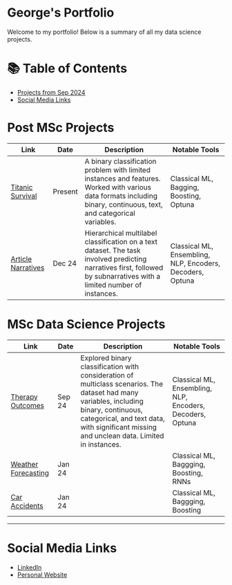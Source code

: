 # George's Portfolio

Welcome to my portfolio! Below is a summary of all my data science projects.

# 📚 Table of Contents
- [Projects from Sep 2024](#projects)
- [Social Media Links](#social-media-links)

# Post MSc Projects

| Link | Date | Description | Notable Tools | 
|---|---|---|---|
| [Titanic Survival](https://github.com/georgesnape01/titanic-survival) | Present | A binary classification problem with limited instances and features. Worked with various data formats including binary, continuous, text, and categorical variables. | Classical ML, Bagging, Boosting, Optuna |
| [Article Narratives](https://github.com/georgesnape01/article-narratives) | Dec 24 | Hierarchical multilabel classification on a text dataset. The task involved predicting narratives first, followed by subnarratives with a limited number of instances. | Classical ML, Ensembling, NLP, Encoders, Decoders, Optuna |

# MSc Data Science Projects

| Link | Date | Description | Notable Tools | 
|---|---|---|---|
| [Therapy Outcomes](https://github.com/georgesnape01/therapy-outcomes) | Sep 24 | Explored binary classification with consideration of multiclass scenarios. The dataset had many variables, including binary, continuous, categorical, and text data, with significant missing and unclean data. Limited in instances. | Classical ML, Ensembling, NLP, Encoders, Decoders, Optuna |
| [Weather Forecasting](https://github.com/georgesnape01/weather-forecasting) | Jan 24 |  | Classical ML, Baggging, Boosting, RNNs |
| [Car Accidents](https://github.com/georgesnape01/car-accidents) | Jan 24 |  | Classical ML, Baggging, Boosting |

***

# Social Media Links

- [LinkedIn](https://www.linkedin.com/in/george-a-snape/)
- [Personal Website](https://georgesnape01.github.io./index.html)
